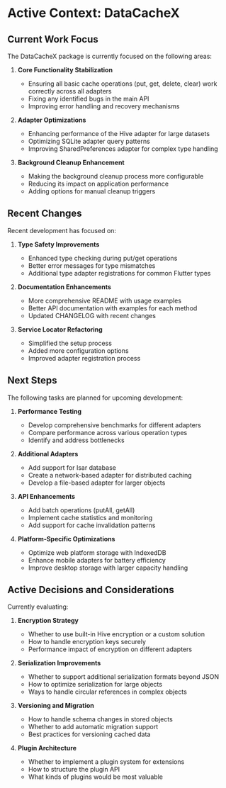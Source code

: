 # Active Context: DataCacheX

## Current Work Focus

The DataCacheX package is currently focused on the following areas:

1. **Core Functionality Stabilization**
   - Ensuring all basic cache operations (put, get, delete, clear) work correctly across all adapters
   - Fixing any identified bugs in the main API
   - Improving error handling and recovery mechanisms

2. **Adapter Optimizations**
   - Enhancing performance of the Hive adapter for large datasets
   - Optimizing SQLite adapter query patterns
   - Improving SharedPreferences adapter for complex type handling

3. **Background Cleanup Enhancement**
   - Making the background cleanup process more configurable
   - Reducing its impact on application performance
   - Adding options for manual cleanup triggers

## Recent Changes

Recent development has focused on:

1. **Type Safety Improvements**
   - Enhanced type checking during put/get operations
   - Better error messages for type mismatches
   - Additional type adapter registrations for common Flutter types

2. **Documentation Enhancements**
   - More comprehensive README with usage examples
   - Better API documentation with examples for each method
   - Updated CHANGELOG with recent changes

3. **Service Locator Refactoring**
   - Simplified the setup process
   - Added more configuration options
   - Improved adapter registration process

## Next Steps

The following tasks are planned for upcoming development:

1. **Performance Testing**
   - Develop comprehensive benchmarks for different adapters
   - Compare performance across various operation types
   - Identify and address bottlenecks

2. **Additional Adapters**
   - Add support for Isar database
   - Create a network-based adapter for distributed caching
   - Develop a file-based adapter for larger objects

3. **API Enhancements**
   - Add batch operations (putAll, getAll)
   - Implement cache statistics and monitoring
   - Add support for cache invalidation patterns

4. **Platform-Specific Optimizations**
   - Optimize web platform storage with IndexedDB
   - Enhance mobile adapters for battery efficiency
   - Improve desktop storage with larger capacity handling

## Active Decisions and Considerations

Currently evaluating:

1. **Encryption Strategy**
   - Whether to use built-in Hive encryption or a custom solution
   - How to handle encryption keys securely
   - Performance impact of encryption on different adapters

2. **Serialization Improvements**
   - Whether to support additional serialization formats beyond JSON
   - How to optimize serialization for large objects
   - Ways to handle circular references in complex objects

3. **Versioning and Migration**
   - How to handle schema changes in stored objects
   - Whether to add automatic migration support
   - Best practices for versioning cached data

4. **Plugin Architecture**
   - Whether to implement a plugin system for extensions
   - How to structure the plugin API
   - What kinds of plugins would be most valuable 